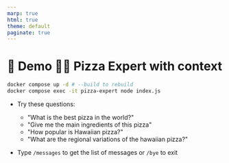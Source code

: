 ```yaml
---
marp: true
html: true
theme: default
paginate: true
---
```

<style>
.dodgerblue {
  color: dodgerblue;
}
</style>
# 🚀 Demo 🌺🍕 Pizza Expert with **context**

```bash
docker compose up -d # --build to rebuild
docker compose exec -it pizza-expert node index.js
```
- Try these questions: 
  - "What is the best pizza in the world?" 
  - "Give me the main ingredients of this pizza" 
  - "How popular is Hawaiian pizza?" 
  - "What are the regional variations of the hawaiian pizza?"

- Type `/messages` to get the list of messages or `/bye` to exit